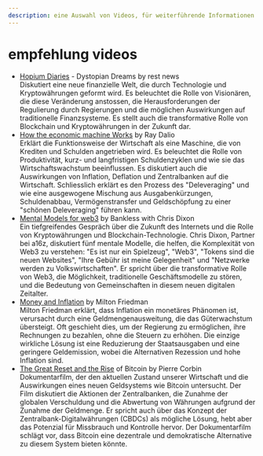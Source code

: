 ```yaml
---
description: eine Auswahl von Videos, für weiterführende Informationen
---
```


# empfehlung videos

* [Hopium Diaries](https://daominds.io/vidhopiumdiearies) - Dystopian Dreams by rest news \
  Diskutiert eine neue finanzielle Welt, die durch Technologie und Kryptowährungen geformt wird. Es beleuchtet die Rolle von Visionären, die diese Veränderung anstossen, die Herausforderungen der Regulierung durch Regierungen und die möglichen Auswirkungen auf traditionelle Finanzsysteme. Es stellt auch die transformative Rolle von Blockchain und Kryptowährungen in der Zukunft dar.
* [How the economic machine Works](https://daominds.io/howtheeconomicmachineworks) by Ray Dalio \
  Erklärt die Funktionsweise der Wirtschaft als eine Maschine, die von Krediten und Schulden angetrieben wird. Es beleuchtet die Rolle von Produktivität, kurz- und langfristigen Schuldenzyklen und wie sie das Wirtschaftswachstum beeinflussen. Es diskutiert auch die Auswirkungen von Inflation, Deflation und Zentralbanken auf die Wirtschaft. Schliesslich erklärt es den Prozess des "Deleveraging" und wie eine ausgewogene Mischung aus Ausgabenkürzungen, Schuldenabbau, Vermögenstransfer und Geldschöpfung zu einer "schönen Deleveraging" führen kann.
* [Mental Models for web3](https://daominds.io/mentalmodelsforweb3) by Bankless with Chris Dixon \
  Ein tiefgreifendes Gespräch über die Zukunft des Internets und die Rolle von Kryptowährungen und Blockchain-Technologie. Chris Dixon, Partner bei a16z, diskutiert fünf mentale Modelle, die helfen, die Komplexität von Web3 zu verstehen: "Es ist nur ein Spielzeug", "Web3", "Tokens sind die neuen Websites", "Ihre Gebühr ist meine Gelegenheit" und "Netzwerke werden zu Volkswirtschaften". Er spricht über die transformative Rolle von Web3, die Möglichkeit, traditionelle Geschäftsmodelle zu stören, und die Bedeutung von Gemeinschaften in diesem neuen digitalen Zeitalter.
* [Money and Inflation](https://daominds.io/miltonfriedmanspeaks) by Milton Friedman \
  Milton Friedman erklärt, dass Inflation ein monetäres Phänomen ist, verursacht durch eine Geldmengenausweitung, die das Güterwachstum übersteigt. Oft geschieht dies, um der Regierung zu ermöglichen, ihre Rechnungen zu bezahlen, ohne die Steuern zu erhöhen. Die einzige wirkliche Lösung ist eine Reduzierung der Staatsausgaben und eine geringere Geldemission, wobei die Alternativen Rezession und hohe Inflation sind.
* [The Great Reset and the Rise](https://daominds.io/resetandtheriseofbitcoin) of Bitcoin by Pierre Corbin\
  Dokumentarfilm, der den aktuellen Zustand unserer Wirtschaft und die Auswirkungen eines neuen Geldsystems wie Bitcoin untersucht. Der Film diskutiert die Aktionen der Zentralbanken, die Zunahme der globalen Verschuldung und die Abwertung von Währungen aufgrund der Zunahme der Geldmenge. Er spricht auch über das Konzept der Zentralbank-Digitalwährungen (CBDCs) als mögliche Lösung, hebt aber das Potenzial für Missbrauch und Kontrolle hervor. Der Dokumentarfilm schlägt vor, dass Bitcoin eine dezentrale und demokratische Alternative zu diesem System bieten könnte.
